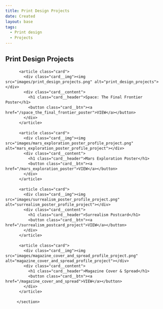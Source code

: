 ```yaml
---
title: Print Design Projects
date: Created
layout: base
tags:
  - Print design
  - Projects
---
```


<h2 class="section-head">Print Design Projects</h2>
        <section class="grid">          

          <article class="card">
            <div class="card__img"><img src="images/print_design_projects.png" alt="print_design_projects"></div>
            <div class="card__content">
              <h1 class="card__header">Space: The Final Frontier Poster</h1>
              <button class="card__btn"><a href="/space_the_final_frontier_poster">VIEW</a></button>
            </div>
          </article>

          <article class="card">
            <div class="card__img"><img src="images/mars_exploration_poster_profile_project.png" alt="mars_exploration_poster_profile_project"></div>
            <div class="card__content">
              <h1 class="card__header">Mars Exploration Poster</h1>
              <button class="card__btn"><a href="/mars_exploration_poster">VIEW</a></button>
            </div>
          </article>

          <article class="card">
            <div class="card__img"><img src="images/surrealism_poster_profile_project.png" alt="surrealism_poster_profile_project"></div>
            <div class="card__content">
              <h1 class="card__header">Surrealism Postcard</h1>
              <button class="card__btn"><a href="/surrealism_postcard_project">VIEW</a></button>
            </div>
          </article>

          <article class="card">
            <div class="card__img"><img src="images/magazine_cover_and_spread_profile_project.png" alt="magazine_cover_and_spread_profile_project"></div>
            <div class="card__content">
              <h1 class="card__header">Magazine Cover & Spread</h1>
              <button class="card__btn"><a href="/magazine_cover_and_spread">VIEW</a></button>
            </div>
          </article>

         </section>